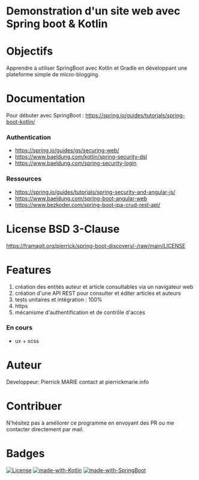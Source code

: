 Demonstration d'un site web avec Spring boot & Kotlin
========================================

# Objectifs

Apprendre à utiliser SpringBoot avec Kotlin et Gradle en développant une plateforme simple de micro-blogging.

# Documentation

Pour débuter avec SpringBoot : https://spring.io/guides/tutorials/spring-boot-kotlin/

### Authentication

* https://spring.io/guides/gs/securing-web/
* https://www.baeldung.com/kotlin/spring-security-dsl
* https://www.baeldung.com/spring-security-login

### Ressources

* https://spring.io/guides/tutorials/spring-security-and-angular-js/
* https://www.baeldung.com/spring-boot-angular-web
* https://www.bezkoder.com/spring-boot-jpa-crud-rest-api/

# License BSD 3-Clause

https://framagit.org/pierrick/spring-boot-discovery/-/raw/main/LICENSE

# Features

1. création des entités auteur et article consultables via un navigateur web
2. création d'une API REST pour consulter et éditer articles et auteurs
3. tests unitaires et intégration : 100%
4. https
5. mécanisme d'authentification et de contrôle d'accès

### En cours

* ux + scss

# Auteur

Developpeur: Pierrick MARIE contact at pierrickmarie.info

# Contribuer

N'hésitez pas à améliorer ce programme en envoyant des PR ou me contacter directement par mail.

# Badges

[![License](https://img.shields.io/badge/License-BSD%203--Clause-green.svg)](https://opensource.org/licenses/BSD-3-Clause) [![made-with-Kotlin](https://img.shields.io/badge/Made%20with-Kotlin-%23E34F26.svg)](https://kotlinlang.org/) [![made-with-SpringBoot](https://img.shields.io/badge/Made%20with-SpringBoot-blue.svg)](https://spring.io/projects/spring-boot)
